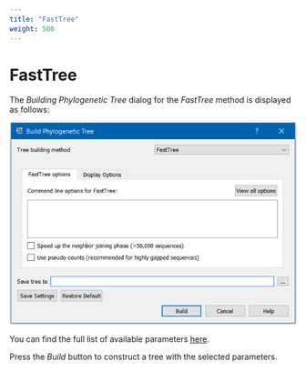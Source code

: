 ```yaml
---
title: "FastTree"
weight: 500
---
```


# FastTree

The _Building Phylogenetic Tree_ dialog for the _FastTree_ method is displayed as follows:

![](/images/92602388/92602395.png)

You can find the full list of available parameters [here](http://www.microbesonline.org/fasttree/).

Press the _Build_ button to construct a tree with the selected parameters.